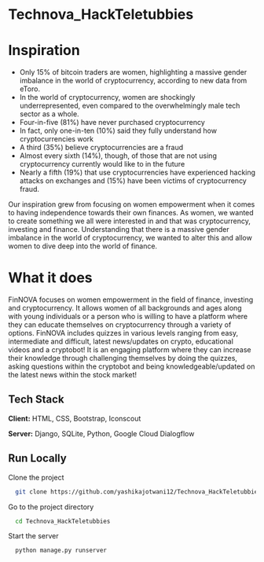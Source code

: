 # Technova_HackTeletubbies



# Inspiration


- Only 15% of bitcoin traders are women, highlighting a massive gender imbalance in the world of cryptocurrency, according to new data from eToro.
- In the world of cryptocurrency, women are shockingly underrepresented, even compared to the overwhelmingly male tech sector as a whole.
- Four-in-five (81%) have never purchased cryptocurrency
- In fact, only one-in-ten (10%) said they fully understand how cryptocurrencies work
- A third (35%) believe cryptocurrencies are a fraud
- Almost every sixth (14%), though, of those that are not using cryptocurrency currently would like to in the future
- Nearly a fifth (19%) that use cryptocurrencies have experienced hacking attacks on exchanges and (15%) have been victims of cryptocurrency fraud.

Our inspiration grew from focusing on women empowerment when it comes to having independence towards their own finances. As women, we wanted to create something we all were interested in and that was cryptocurrency, investing and finance. Understanding that there is a massive gender imbalance in the world of cryptocurrency, we wanted to alter this and allow women to dive deep into the world of finance.

# What it does

FinNOVA focuses on women empowerment in the field of finance, investing and cryptocurrency. It allows women of all backgrounds and ages along with young individuals or a person who is willing to have a platform where they can educate themselves on cryptocurrency through a variety of options. FinNOVA includes quizzes in various levels ranging from easy, intermediate and difficult, latest news/updates on crypto, educational videos and a cryptobot! It is an engaging platform where they can increase their knowledge through challenging themselves by doing the quizzes, asking questions within the cryptobot and being knowledgeable/updated on the latest news within the stock market!




## Tech Stack

**Client:**   HTML, CSS, Bootstrap, Iconscout

**Server:** Django, SQLite, Python, Google Cloud Dialogflow



  
## Run Locally

Clone the project

```bash
  git clone https://github.com/yashikajotwani12/Technova_HackTeletubbies
```

Go to the project directory

```bash
  cd Technova_HackTeletubbies
```
Start the server

```bash
  python manage.py runserver
```




  
